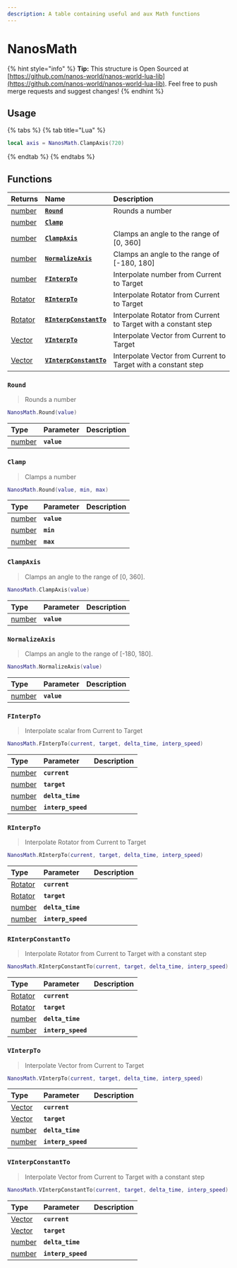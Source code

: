 ```yaml
---
description: A table containing useful and aux Math functions
---
```


# NanosMath

{% hint style="info" %}
**Tip:** This structure is Open Sourced at [https://github.com/nanos-world/nanos-world-lua-lib](https://github.com/nanos-world/nanos-world-lua-lib). Feel free to push merge requests and suggest changes!
{% endhint %}

## Usage

{% tabs %}
{% tab title="Lua" %}
```lua
local axis = NanosMath.ClampAxis(720)
```
{% endtab %}
{% endtabs %}

## Functions

| Returns | Name | Description |
| :--- | :--- | :--- |
| [number](../glossary/basic-types.md#number) | [**`Round`**](nanosmath.md#round) | Rounds a number |
| [number](../glossary/basic-types.md#number) | [**`Clamp`**](nanosmath.md#clamp) |  |
| [number](../glossary/basic-types.md#number) | [**`ClampAxis`**](nanosmath.md#clampaxis) | Clamps an angle to the range of \[0, 360\] |
| [number](../glossary/basic-types.md#number) | [**`NormalizeAxis`**](nanosmath.md#normalizeaxis) | Clamps an angle to the range of \[-180, 180\] |
| [number](../glossary/basic-types.md#number) | [**`FInterpTo`**](nanosmath.md#finterpto) | Interpolate number from Current to Target |
| [Rotator](rotator.md) | [**`RInterpTo`**](nanosmath.md#rinterpto) | Interpolate Rotator from Current to Target |
| [Rotator](rotator.md) | [**`RInterpConstantTo`**](nanosmath.md#rinterpconstantto) | Interpolate Rotator from Current to Target with a constant step |
| [Vector](vector.md) | [**`VInterpTo`**](nanosmath.md#vinterpto) | Interpolate Vector from Current to Target |
| [Vector](vector.md) | [**`VInterpConstantTo`**](nanosmath.md#vinterpconstantto) | Interpolate Vector from Current to Target with a constant step |

### `Round`

> Rounds a number

```lua
NanosMath.Round(value)
```

| Type | Parameter | Description |
| :--- | :--- | :--- |
| [number](../glossary/basic-types.md#number) | **`value`** |  |

### `Clamp`

> Clamps a number

```lua
NanosMath.Round(value, min, max)
```

| Type | Parameter | Description |
| :--- | :--- | :--- |
| [number](../glossary/basic-types.md#number) | **`value`** |  |
| [number](../glossary/basic-types.md#number) | **`min`** |  |
| [number](../glossary/basic-types.md#number) | **`max`** |  |

### `ClampAxis`

> Clamps an angle to the range of \[0, 360\].

```lua
NanosMath.ClampAxis(value)
```

| Type | Parameter | Description |
| :--- | :--- | :--- |
| [number](../glossary/basic-types.md#number) | **`value`** |  |

### `NormalizeAxis`

> Clamps an angle to the range of \[-180, 180\].

```lua
NanosMath.NormalizeAxis(value)
```

| Type | Parameter | Description |
| :--- | :--- | :--- |
| [number](../glossary/basic-types.md#number) | **`value`** |  |

### `FInterpTo`

> Interpolate scalar from Current to Target

```lua
NanosMath.FInterpTo(current, target, delta_time, interp_speed)
```

| Type | Parameter | Description |
| :--- | :--- | :--- |
| [number](../glossary/basic-types.md#number) | **`current`** |  |
| [number](../glossary/basic-types.md#number) | **`target`** |  |
| [number](../glossary/basic-types.md#number) | **`delta_time`** |  |
| [number](../glossary/basic-types.md#number) | **`interp_speed`** |  |

### `RInterpTo`

> Interpolate Rotator from Current to Target

```lua
NanosMath.RInterpTo(current, target, delta_time, interp_speed)
```

| Type | Parameter | Description |
| :--- | :--- | :--- |
| [Rotator](rotator.md) | **`current`** |  |
| [Rotator](rotator.md) | **`target`** |  |
| [number](../glossary/basic-types.md#number) | **`delta_time`** |  |
| [number](../glossary/basic-types.md#number) | **`interp_speed`** |  |

### `RInterpConstantTo`

> Interpolate Rotator from Current to Target with a constant step

```lua
NanosMath.RInterpConstantTo(current, target, delta_time, interp_speed)
```

| Type | Parameter | Description |
| :--- | :--- | :--- |
| [Rotator](rotator.md) | **`current`** |  |
| [Rotator](rotator.md) | **`target`** |  |
| [number](../glossary/basic-types.md#number) | **`delta_time`** |  |
| [number](../glossary/basic-types.md#number) | **`interp_speed`** |  |

### `VInterpTo`

> Interpolate Vector from Current to Target

```lua
NanosMath.VInterpTo(current, target, delta_time, interp_speed)
```

| Type | Parameter | Description |
| :--- | :--- | :--- |
| [Vector](vector.md) | **`current`** |  |
| [Vector](vector.md) | **`target`** |  |
| [number](../glossary/basic-types.md#number) | **`delta_time`** |  |
| [number](../glossary/basic-types.md#number) | **`interp_speed`** |  |

### `VInterpConstantTo`

> Interpolate Vector from Current to Target with a constant step

```lua
NanosMath.VInterpConstantTo(current, target, delta_time, interp_speed)
```

| Type | Parameter | Description |
| :--- | :--- | :--- |
| [Vector](vector.md) | **`current`** |  |
| [Vector](vector.md) | **`target`** |  |
| [number](../glossary/basic-types.md#number) | **`delta_time`** |  |
| [number](../glossary/basic-types.md#number) | **`interp_speed`** |  |

